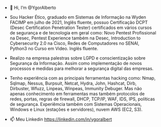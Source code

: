 - 👋 Hi, I’m @YgorAlberto

- Sou Hacker Ético, graduado em Sistemas de Informação na Wyden FACIMP em julho de 2021, Inglês fluente, possuo Certificação DCPT (Desec Certification Penetration Tester) certificados em vários cursos de segurança e de tecnologia em geral como: Novo Pentest Profissional na Desec, Pentest Experience também na Desec, Introduction to Cybersecurity 2.0 na Cisco, Redes de Computadores no SENAI, Python3 no Curso em Video. Inglês fluente.

- Realizo na empresa palestras sobre LGPD e conscientização sobre Segurança da Informação. Assim como implementação de novos processos e medidas para melhorar a segurança digital das empresas.

- Tenho experiência com as principais ferramentas hacking como: Nmap, Sqlmap, Nessus, Burpsuit, Netcat, Hydra, John, Hashcat, Dirb, Dirbuster, Wfuzz, Linpeas, Winpeas, Immunity Debuger. Mas não apenas conhecimento em ferramentas mas também protocolos de redes, portas, regras de firewall, DHCP, TCP/IP, WAF, IDS, IPS, políticas de segurança. Experiêmcia também com Sistemas Operacionais, Windows e Linux (estações e servidores), nuvem AWS (EC2, S3).

- 📫 Meu Linkedin https://linkedin.com/in/ygoralbert

<!---
YgorAlberto/YgorAlberto is a ✨ special ✨ repository because its `README.md` (this file) appears on your GitHub profile.
You can click the Preview link to take a look at your changes.
--->
